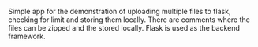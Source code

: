 Simple app for the demonstration of uploading multiple files to flask, checking for limit and storing them locally. There are comments where the files can be zipped and the stored locally. Flask is used as the backend framework.